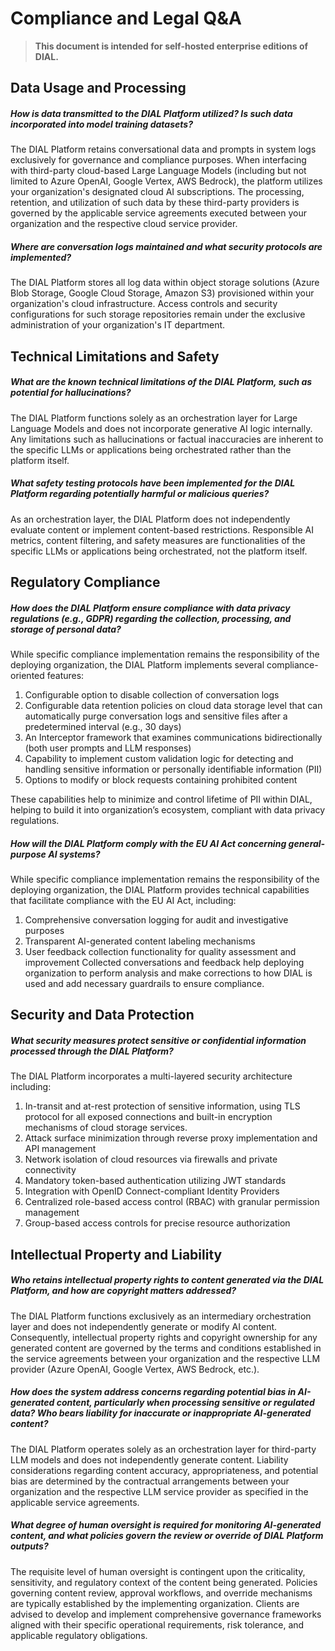 # Compliance and Legal Q&A

> **This document is intended for self-hosted enterprise editions of DIAL.**

## Data Usage and Processing

##### How is data transmitted to the DIAL Platform utilized? Is such data incorporated into model training datasets?

The DIAL Platform retains conversational data and prompts in system logs exclusively for governance and compliance purposes. When interfacing with third-party cloud-based Large Language Models (including but not limited to Azure OpenAI, Google Vertex, AWS Bedrock), the platform utilizes your organization's designated cloud AI subscriptions. The processing, retention, and utilization of such data by these third-party providers is governed by the applicable service agreements executed between your organization and the respective cloud service provider.

##### Where are conversation logs maintained and what security protocols are implemented?

The DIAL Platform stores all log data within object storage solutions (Azure Blob Storage, Google Cloud Storage, Amazon S3) provisioned within your organization's cloud infrastructure. Access controls and security configurations for such storage repositories remain under the exclusive administration of your organization's IT department.

## Technical Limitations and Safety

##### What are the known technical limitations of the DIAL Platform, such as potential for hallucinations?

The DIAL Platform functions solely as an orchestration layer for Large Language Models and does not incorporate generative AI logic internally. Any limitations such as hallucinations or factual inaccuracies are inherent to the specific LLMs or applications being orchestrated rather than the platform itself.

##### What safety testing protocols have been implemented for the DIAL Platform regarding potentially harmful or malicious queries?

As an orchestration layer, the DIAL Platform does not independently evaluate content or implement content-based restrictions. Responsible AI metrics, content filtering, and safety measures are functionalities of the specific LLMs or applications being orchestrated, not the platform itself.

## Regulatory Compliance

##### How does the DIAL Platform ensure compliance with data privacy regulations (e.g., GDPR) regarding the collection, processing, and storage of personal data?

While specific compliance implementation remains the responsibility of the deploying organization, the DIAL Platform implements several compliance-oriented features:

1.	Configurable option to disable collection of conversation logs
2.	Configurable data retention policies on cloud data storage level that can automatically purge conversation logs and sensitive files after a predetermined interval (e.g., 30 days)
3.	An Interceptor framework that examines communications bidirectionally (both user prompts and LLM responses)
4.	Capability to implement custom validation logic for detecting and handling sensitive information or personally identifiable information (PII)
5.	Options to modify or block requests containing prohibited content

These capabilities help to minimize and control lifetime of PII within DIAL, helping to build it into organization’s ecosystem, compliant with data privacy regulations.

##### How will the DIAL Platform comply with the EU AI Act concerning general-purpose AI systems?

While specific compliance implementation remains the responsibility of the deploying organization, the DIAL Platform provides technical capabilities that facilitate compliance with the EU AI Act, including:
1.	Comprehensive conversation logging for audit and investigative purposes
2.	Transparent AI-generated content labeling mechanisms
3.	User feedback collection functionality for quality assessment and improvement
Collected conversations and feedback help deploying organization to perform analysis and make corrections to how DIAL is used and add necessary guardrails to ensure compliance.

## Security and Data Protection

##### What security measures protect sensitive or confidential information processed through the DIAL Platform?

The DIAL Platform incorporates a multi-layered security architecture including:
1.	In-transit and at-rest protection of sensitive information, using TLS protocol for all exposed connections and built-in encryption mechanisms of cloud storage services.
2.	Attack surface minimization through reverse proxy implementation and API management
3.	Network isolation of cloud resources via firewalls and private connectivity
4.	Mandatory token-based authentication utilizing JWT standards
5.	Integration with OpenID Connect-compliant Identity Providers
6.	Centralized role-based access control (RBAC) with granular permission management
7.	Group-based access controls for precise resource authorization

## Intellectual Property and Liability

##### Who retains intellectual property rights to content generated via the DIAL Platform, and how are copyright matters addressed?

The DIAL Platform functions exclusively as an intermediary orchestration layer and does not independently generate or modify AI content. Consequently, intellectual property rights and copyright ownership for any generated content are governed by the terms and conditions established in the service agreements between your organization and the respective LLM provider (Azure OpenAI, Google Vertex, AWS Bedrock, etc.).

##### How does the system address concerns regarding potential bias in AI-generated content, particularly when processing sensitive or regulated data? Who bears liability for inaccurate or inappropriate AI-generated content?

The DIAL Platform operates solely as an orchestration layer for third-party LLM models and does not independently generate content. Liability considerations regarding content accuracy, appropriateness, and potential bias are determined by the contractual arrangements between your organization and the respective LLM service provider as specified in the applicable service agreements.

##### What degree of human oversight is required for monitoring AI-generated content, and what policies govern the review or override of DIAL Platform outputs?

The requisite level of human oversight is contingent upon the criticality, sensitivity, and regulatory context of the content being generated. Policies governing content review, approval workflows, and override mechanisms are typically established by the implementing organization. Clients are advised to develop and implement comprehensive governance frameworks aligned with their specific operational requirements, risk tolerance, and applicable regulatory obligations.

